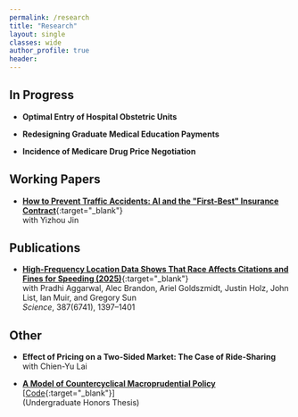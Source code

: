 ```yaml
---
permalink: /research
title: "Research"
layout: single
classes: wide
author_profile: true
header:
---
```


## In Progress

- **Optimal Entry of Hospital Obstetric Units**

- **Redesigning Graduate Medical Education Payments**

- **Incidence of Medicare Drug Price Negotiation**

## Working Papers

- [**How to Prevent Traffic Accidents: AI and the "First-Best" Insurance Contract**](https://www.yjin.io/aicontract){:target="_blank"}
	<br>with Yizhou Jin

## Publications

- [**High-Frequency Location Data Shows That Race Affects Citations and Fines for Speeding (2025)**](https://www.science.org/doi/10.1126/science.adp5357){:target="_blank"}
	<br>with Pradhi Aggarwal, Alec Brandon, Ariel Goldszmidt, Justin Holz, John List, Ian Muir, and Gregory Sun
	<br>*Science*, 387(6741), 1397–1401

## Other

- **Effect of Pricing on a Two-Sided Market: The Case of Ride-Sharing**
	<br>with Chien-Yu Lai

- [**A Model of Countercyclical Macroprudential Policy**](/research/yu2019_thesis) [[Code](https://github.com/thomasyu1000/yu2019_thesis/){:target="_blank"}]
	<br>(Undergraduate Honors Thesis)
